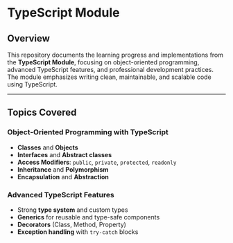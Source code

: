 # TypeScript Module

## Overview

This repository documents the learning progress and implementations from the **TypeScript Module**, focusing on object-oriented programming, advanced TypeScript features, and professional development practices. The module emphasizes writing clean, maintainable, and scalable code using TypeScript.

---

## Topics Covered

### Object-Oriented Programming with TypeScript
- **Classes** and **Objects**
- **Interfaces** and **Abstract classes**
- **Access Modifiers**: `public`, `private`, `protected`, `readonly`
- **Inheritance** and **Polymorphism**
- **Encapsulation** and **Abstraction**

### Advanced TypeScript Features
- Strong **type system** and custom types
- **Generics** for reusable and type-safe components
- **Decorators** (Class, Method, Property)
- **Exception handling** with `try-catch` blocks
